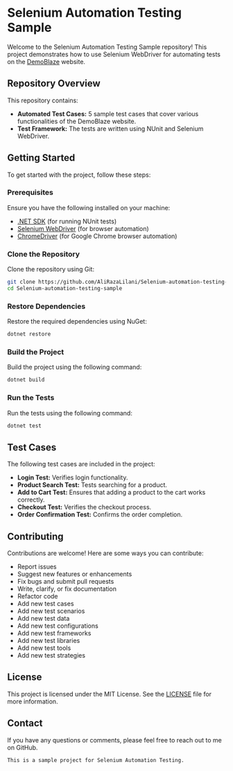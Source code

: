 # Selenium Automation Testing Sample

Welcome to the Selenium Automation Testing Sample repository! This project demonstrates how to use Selenium WebDriver for automating tests on the [DemoBlaze](https://www.demoblaze.com/) website.

## Repository Overview

This repository contains:

- **Automated Test Cases:** 5 sample test cases that cover various functionalities of the DemoBlaze website.
- **Test Framework:** The tests are written using NUnit and Selenium WebDriver.

## Getting Started

To get started with the project, follow these steps:

### Prerequisites

Ensure you have the following installed on your machine:

- [.NET SDK](https://dotnet.microsoft.com/download) (for running NUnit tests)
- [Selenium WebDriver](https://www.selenium.dev/downloads/) (for browser automation)
- [ChromeDriver](https://sites.google.com/a/chromium.org/chromedriver/downloads) (for Google Chrome browser automation)

### Clone the Repository

Clone the repository using Git:

```bash
git clone https://github.com/AliRazaLilani/Selenium-automation-testing-sample.git
cd Selenium-automation-testing-sample
```

### Restore Dependencies

Restore the required dependencies using NuGet:

```bash
dotnet restore
```

### Build the Project

Build the project using the following command:

```bash
dotnet build
```

### Run the Tests

Run the tests using the following command:

```bash
dotnet test
```

## Test Cases

The following test cases are included in the project:

- **Login Test:** Verifies login functionality.
- **Product Search Test:** Tests searching for a product.
- **Add to Cart Test:** Ensures that adding a product to the cart works correctly.
- **Checkout Test:** Verifies the checkout process.
- **Order Confirmation Test:** Confirms the order completion.


## Contributing

Contributions are welcome! Here are some ways you can contribute:

- Report issues
- Suggest new features or enhancements
- Fix bugs and submit pull requests
- Write, clarify, or fix documentation
- Refactor code
- Add new test cases
- Add new test scenarios
- Add new test data
- Add new test configurations
- Add new test frameworks
- Add new test libraries
- Add new test tools
- Add new test strategies

## License

This project is licensed under the MIT License. See the [LICENSE](LICENSE) file for more information.

## Contact
If you have any questions or comments, please feel free to reach out to me on GitHub.

```bash
This is a sample project for Selenium Automation Testing.
```

